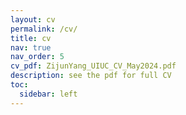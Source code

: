 ```yaml
---
layout: cv
permalink: /cv/
title: cv
nav: true
nav_order: 5
cv_pdf: ZijunYang_UIUC_CV_May2024.pdf
description: see the pdf for full CV
toc:
  sidebar: left
---
```

